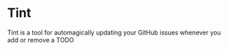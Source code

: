 Tint
====

Tint is a tool for automagically updating your GitHub issues whenever you add or remove a TODO
